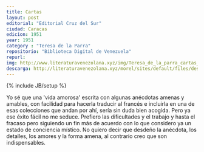 ```yaml
---
title: Cartas
layout: post
editorial: "Editorial Cruz del Sur"
ciudad: Caracas
edicion: 1951
year: 1951
category : "Teresa de la Parra"
repositorio: "Biblioteca Digital de Venezuela"
repurl: 
img: http://www.literaturavenezolana.xyz/img/Teresa_de_la_parra_cartas_literatura_venezolana.jpg
descarga: http://literaturavenezolana.xyz/morel/sites/default/files/descargas/Teresa_de_la_parra_cartas_literatura_venezolana.pdf
---
```

{% include JB/setup %}

Yo sé que una 'vida amorosa' escrita con algunas anécdotas amenas y amables, con facilidad para hacerla traducir al francés e incluirla en una de esas colecciones que andan por ahí, sería sin duda bien acogida. Pero ya ese éxito fácil no me seduce. Prefiero las dificultades y el trabajo y hasta el fracaso pero siguiendo un fin más de acuerdo con lo que considero ya un estado de conciencia místico. No quiero decir que desdeño la anécdota, los detalles, los amores y la forma amena, al contrario creo que son indispensables.